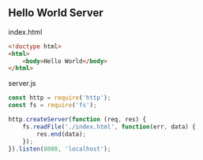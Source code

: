 ## Hello World Server

index.html
```html
<!doctype html>
<html>
    <body>Hello World</body>
</html>
```

server.js
```js
const http = require('http');
const fs = require('fs');

http.createServer(function (req, res) {
    fs.readFile('./index.html', function(err, data) {
        res.end(data);
    });
}).listen(8080, 'localhost');
```
